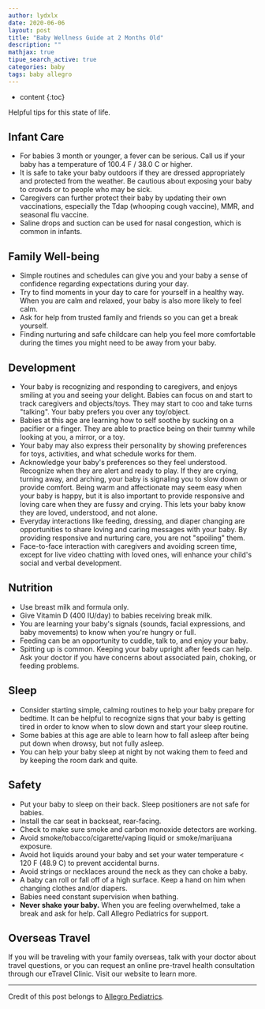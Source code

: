 ```yaml
---
author: lydxlx
date: 2020-06-06
layout: post
title: "Baby Wellness Guide at 2 Months Old"
description: ""
mathjax: true
tipue_search_active: true
categories: baby
tags: baby allegro
---
```


* content
{:toc}

Helpful tips for this state of life.

## Infant Care
- For babies 3 month or younger, a fever can be serious.
  Call us if your baby has a temperature of 100.4 F / 38.0 C or higher.
- It is safe to take your baby outdoors if they are dressed appropriately and protected from the weather.
  Be cautious about exposing your baby to crowds or to people who may be sick.
- Caregivers can further protect their baby by updating their own vaccinations, especially the Tdap (whooping cough vaccine), MMR, and seasonal flu vaccine.
- Saline drops and suction can be used for nasal congestion, which is common in infants.

## Family Well-being
- Simple routines and schedules can give you and your baby a sense of confidence regarding expectations during your day.
- Try to find moments in your day to care for yourself in a healthy way.
  When you are calm and relaxed, your baby is also more likely to feel calm.
- Ask for help from trusted family and friends so you can get a break yourself.
- Finding nurturing and safe childcare can help you feel more comfortable during the times you might need to be away from your baby.

## Development
- Your baby is recognizing and responding to caregivers, and enjoys smiling at you and seeing your delight.
  Babies can focus on and start to track caregivers and objects/toys.
  They may start to coo and take turns "talking".
  Your baby prefers you over any toy/object.
- Babies at this age are learning how to self soothe by sucking on a pacifier or a finger.
  They are able to practice being on their tummy while looking at you, a mirror, or a toy.
- Your baby may also express their personality by showing preferences for toys, activities, and what schedule works for them.
- Acknowledge your baby's preferences so they feel understood.
  Recognize when they are alert and ready to play.
  If they are crying, turning away, and arching, your baby is signaling you to slow down or provide comfort.
  Being warm and affectionate may seem easy when your baby is happy, but it is also important to provide responsive and loving care when they are fussy and crying.
  This lets your baby know they are loved, understood, and not alone.
- Everyday interactions like feeding, dressing, and diaper changing are opportunities to share loving and caring messages with your baby.
  By providing responsive and nurturing care, you are not "spoiling" them.
- Face-to-face interaction with caregivers and avoiding screen time, except for live video chatting with loved ones, will enhance your child's social and verbal development.

## Nutrition
- Use breast milk and formula only.
- Give Vitamin D (400 IU/day) to babies receiving break milk.
- You are learning your baby's signals (sounds, facial expressions, and baby movements) to know when you're hungry or full.
- Feeding can be an opportunity to cuddle, talk to, and enjoy your baby.
- Spitting up is common.
  Keeping your baby upright after feeds can help.
  Ask your doctor if you have concerns about associated pain, choking, or feeding problems.

## Sleep
- Consider starting simple, calming routines to help your baby prepare for bedtime.
  It can be helpful to recognize signs that your baby is getting tired in order to know when to slow down and start your sleep routine.
- Some babies at this age are able to learn how to fall asleep after being put down when drowsy, but not fully asleep.
- You can help your baby sleep at night by not waking them to feed and by keeping the room dark and quite.

## Safety
- Put your baby to sleep on their back.
  Sleep positioners are not safe for babies.
- Install the car seat in backseat, rear-facing.
- Check to make sure smoke and carbon monoxide detectors are working.
- Avoid smoke/tobacco/cigarette/vaping liquid or smoke/marijuana exposure.
- Avoid hot liquids around your baby and set your water temperature < 120 F (48.9 C) to prevent accidental burns.
- Avoid strings or necklaces around the neck as they can choke a baby.
- A baby can roll or fall off of a high surface.
  Keep a hand on him when changing clothes and/or diapers.
- Babies need constant supervision when bathing.
- **Never shake your baby.**
  When you are feeling overwhelmed, take a break and ask for help.
  Call Allegro Pediatrics for support.

## Overseas Travel
If you will be traveling with your family overseas, talk with your doctor about travel questions, or you can request an online pre-travel health consultation through our eTravel Clinic.
Visit our website to learn more.



---

Credit of this post belongs to [Allegro Pediatrics](https://www.allegropediatrics.com/).
